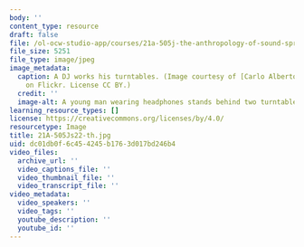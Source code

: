 ```yaml
---
body: ''
content_type: resource
draft: false
file: /ol-ocw-studio-app/courses/21a-505j-the-anthropology-of-sound-spring-2022/21a-505js22-th.jpg
file_size: 5251
file_type: image/jpeg
image_metadata:
  caption: A DJ works his turntables. (Image courtesy of [Carlo Alberto Della Sieg](https://www.flickr.com/photos/carloalbertodellasiega/356997976/in/photolist-xxH4w-266YLp-ffxpa-6b7zmL-6pBM4-9tHHfv-5F12e3-VdhT-9wq3Ph-2bUWaPa-rVisE-61sHMp-4Y6NGR-5rxzhs-2bgk1yt-5v5R2v-VdmHo7-qp21e-2h6yMhi-4eFiv4-42ixL-7BnkTE-6oMeim-2goUoPt-2mBokpc-2Q8Ge-7ZaGDs-Drx5L-5EGBmg-ax7XJj-j9vb4-2jdBwBY-chf5Jd-2ghoyaj-4Gbhtn-aBZnP9-96UhB-7Buo5f-7BqAVp-omYXUV-7BqB88-7BupCj-7i838P-7BqAmc-7Buopo-7Buqrm-7BuoHA-7BqAJx-6ZkoP2-2jdyJPg)a
    on Flickr. License CC BY.)
  credit: ''
  image-alt: A young man wearing headphones stands behind two turntables.
learning_resource_types: []
license: https://creativecommons.org/licenses/by/4.0/
resourcetype: Image
title: 21A-505Js22-th.jpg
uid: dc01db0f-6c45-4245-b176-3d017bd246b4
video_files:
  archive_url: ''
  video_captions_file: ''
  video_thumbnail_file: ''
  video_transcript_file: ''
video_metadata:
  video_speakers: ''
  video_tags: ''
  youtube_description: ''
  youtube_id: ''
---
```

